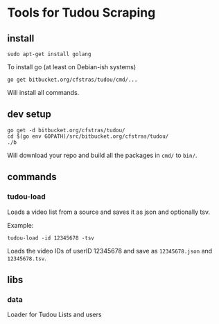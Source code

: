 # Tools for Tudou Scraping

## install

    sudo apt-get install golang

To install go (at least on Debian-ish systems)

    go get bitbucket.org/cfstras/tudou/cmd/...

Will install all commands.

## dev setup

    go get -d bitbucket.org/cfstras/tudou/
    cd $(go env GOPATH)/src/bitbucket.org/cfstras/tudou/
    ./b

Will download your repo and build all the packages in `cmd/` to `bin/`.


## commands

### tudou-load

Loads a video list from a source and saves it as json and optionally tsv.

Example:

    tudou-load -id 12345678 -tsv

Loads the video IDs of userID 12345678 and save as `12345678.json` and `12345678.tsv`.


## libs

### data

Loader for Tudou Lists and users
